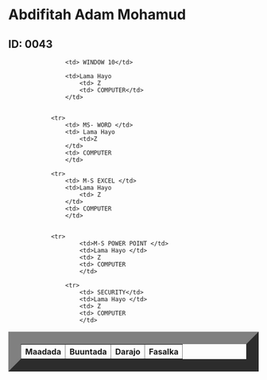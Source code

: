 
<html>
    <title> Natiijo</title>
    <head>
        <link rel="stylesheet" href="table.css"/>
        <body>  
            <h1> Abdifitah Adam Mohamud </h1>
            <h2> ID: 0043</h2>
            <table border="25">
                <tr>
                    <th>Maadada </th>
                    <th>Buuntada</th>
                    <th>Darajo</th>
                    <th>Fasalka</th>
                </tr>
                
                    <td> WINDOW 10</td>
                   
                    <td>Lama Hayo 
                        <td> Z
                        <td> COMPUTER</td>
                    </td>
           
            
                <tr>
                    <td> MS- WORD </td>
                    <td> Lama Hayo 
                        <td>Z
                    </td>
                    <td> COMPUTER
                    </td>
          
                <tr>   
                    <td> M-S EXCEL </td>
                    <td>Lama Hayo 
                        <td> Z
                    </td>
                    <td> COMPUTER
                    </td>
        
               
                <tr>
                        <td>M-S POWER POINT </td>
                        <td>Lama Hayo </td>
                        <td> Z
                        <td> COMPUTER
                        </td>
               
                    <tr>
                        <td> SECURITY</td>
                        <td>Lama Hayo </td>
                        <td> Z
                        <td> COMPUTER
                        </td>
                   
